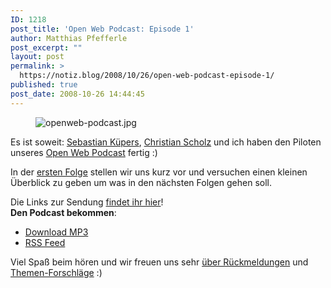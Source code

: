 ```yaml
---
ID: 1218
post_title: 'Open Web Podcast: Episode 1'
author: Matthias Pfefferle
post_excerpt: ""
layout: post
permalink: >
  https://notiz.blog/2008/10/26/open-web-podcast-episode-1/
published: true
post_date: 2008-10-26 14:44:45
---
```

<!-- wp:image {"align":"center"} -->
<figure class="wp-block-image aligncenter"><img src="https://notiz.blog/wp-content/uploads/2008/10/openweb-podcast.jpg" alt="openweb-podcast.jpg" /></figure>
<!-- /wp:image -->

<!-- wp:paragraph -->
<p>Es ist soweit: <a href="http://pixelsebi.tumblr.com/">Sebastian Küpers</a>, <a href="http://mrtopf.de/blog/">Christian Scholz</a> und ich haben den Piloten unseres <a href="http://www.openweb-podcast.de">Open Web Podcast</a> fertig :)</p>
<!-- /wp:paragraph -->

<!-- wp:paragraph -->
<p>In der <a href="http://openweb.mixxt.de/networks/blog/post.pixelsebi:1">ersten Folge</a> stellen wir uns kurz vor und versuchen einen kleinen Überblick zu geben um was in den nächsten Folgen gehen soll.</p>
<!-- /wp:paragraph -->

<!-- wp:paragraph -->
<p>Die Links zur Sendung <a href="http://openweb.mixxt.de/networks/wiki/index.episode-1">findet ihr hier</a>!<br/>
	<strong>Den Podcast bekommen</strong>:</p>
<!-- /wp:paragraph -->

<!-- wp:list -->
<ul>
	<li><a href="http://openwebpodcast.de/mp3/openweb01.mp3">Download MP3</a></li>
	<li><a href="http://feeds.feedburner.com/openwebcast">RSS Feed</a></li>
</ul>
<!-- /wp:list -->

<!-- wp:paragraph -->
<p>Viel Spaß beim hören und wir freuen uns sehr <a href="http://openweb.mixxt.de/networks/wiki/index.followus">über Rückmeldungen</a> und <a href="http://openweb.mixxt.de/networks/wiki/index.Themensammlung">Themen-Forschläge</a> :)</p>
<!-- /wp:paragraph -->
